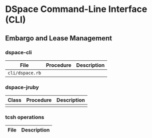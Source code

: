 # DSpace Command-Line Interface (CLI)
## Embargo and Lease Management

### dspace-cli
| File | Procedure | Description | 
| --- | --- | --- |
| `cli/dspace.rb` | | |

### dspace-jruby
| Class | Procedure | Description | 
| --- | --- | --- |
|  |  |  |

### tcsh operations
| File | Description | 
| --- | --- |